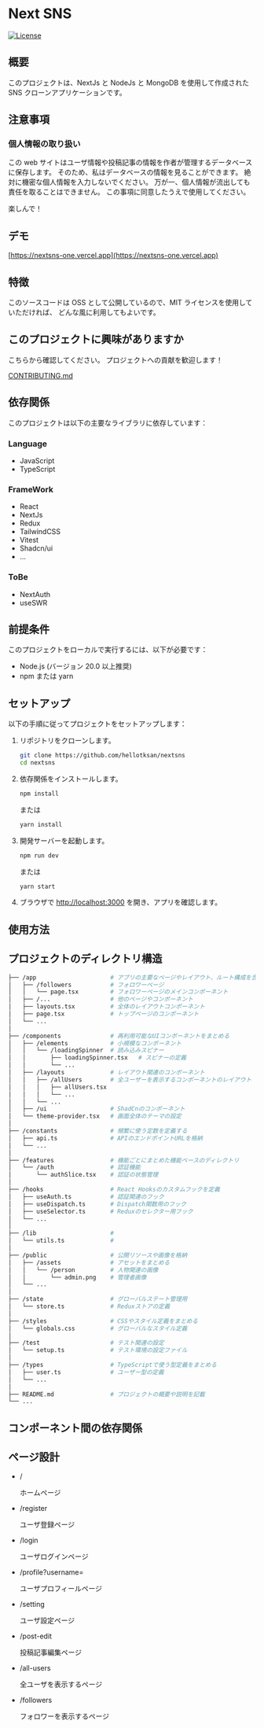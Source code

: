 # Next SNS

[![License](https://img.shields.io/badge/license-MIT-blue.svg)](LICENSE)

## 概要

このプロジェクトは、NextJs と NodeJs と MongoDB を使用して作成された SNS クローンアプリケーションです。

## 注意事項

### 個人情報の取り扱い

この web サイトはユーザ情報や投稿記事の情報を作者が管理するデータベースに保存します。
そのため、私はデータベースの情報を見ることができます。
絶対に機密な個人情報を入力しないでください。
万が一、個人情報が流出しても責任を取ることはできません。
この事項に同意したうえで使用してください。

楽しんで！

## デモ

[https://nextsns-one.vercel.app](https://nextsns-one.vercel.app)

## 特徴

このソースコードは OSS として公開しているので、MIT ライセンスを使用していただければ、
どんな風に利用してもよいです。

## このプロジェクトに興味がありますか

こちらから確認してください。
プロジェクトへの貢献を歓迎します！

[CONTRIBUTING.md](./CONTRIBUTING.md)

## 依存関係

このプロジェクトは以下の主要なライブラリに依存しています：

### Language

- JavaScript
- TypeScript

### FrameWork

- React
- NextJs
- Redux
- TailwindCSS
- Vitest
- Shadcn/ui
- ...

### ToBe

- NextAuth
- useSWR

## 前提条件

このプロジェクトをローカルで実行するには、以下が必要です：

- Node.js (バージョン 20.0 以上推奨)
- npm または yarn

## セットアップ

以下の手順に従ってプロジェクトをセットアップします：

1. リポジトリをクローンします。

   ```bash
   git clone https://github.com/hellotksan/nextsns
   cd nextsns
   ```

2. 依存関係をインストールします。

   ```bash
   npm install
   ```

   または

   ```bash
   yarn install
   ```

3. 開発サーバーを起動します。

   ```bash
   npm run dev
   ```

   または

   ```bash
   yarn start
   ```

4. ブラウザで [http://localhost:3000](http://localhost:3000) を開き、アプリを確認します。

## 使用方法

## プロジェクトのディレクトリ構造

```sh
├── /app                     # アプリの主要なページやレイアウト、ルート構成を含むディレクトリ
│   ├── /followers           # フォロワーページ
│   │   └── page.tsx         # フォロワーページのメインコンポーネント
│   ├── /...                 # 他のページやコンポーネント
│   ├── layouts.tsx          # 全体のレイアウトコンポーネント
│   ├── page.tsx             # トップページのコンポーネント
│   └── ...
│
├── /components              # 再利用可能なUIコンポーネントをまとめる
│   ├── /elements            # 小規模なコンポーネント
│   │   └── /loadingSpinner  # 読み込みスピナー
│   │       ├── loadingSpinner.tsx   # スピナーの定義
│   │       └── ...
│   ├── /layouts             # レイアウト関連のコンポーネント
│   │   ├── /allUsers        # 全ユーザーを表示するコンポーネントのレイアウト
│   │   │   ├── allUsers.tsx
│   │   │   └── ...
│   │   └── ...
│   ├── /ui                  # ShadCnのコンポーネント
│   └── theme-provider.tsx   # 画面全体のテーマの設定
│
├── /constants               # 頻繁に使う定数を定義する
│   ├── api.ts               # APIのエンドポイントURLを格納
│   └── ...
│
├── /features                # 機能ごとにまとめた機能ベースのディレクトリ
│   └── /auth                # 認証機能
│       └── authSlice.tsx    # 認証の状態管理
│
├── /hooks                   # React Hooksのカスタムフックを定義
│   ├── useAuth.ts           # 認証関連のフック
│   ├── useDispatch.ts       # Dispatch関数用のフック
│   ├── useSelector.ts       # Reduxのセレクター用フック
│   └── ...
│
├── /lib                     #
│   └── utils.ts             #
│
├── /public                  # 公開リソースや画像を格納
│   ├── /assets              # アセットをまとめる
│   │   └── /person          # 人物関連の画像
│   │       └── admin.png    # 管理者画像
│   └── ...
│
├── /state                   # グローバルステート管理用
│   └── store.ts             # Reduxストアの定義
│
├── /styles                  # CSSやスタイル定義をまとめる
│   └── globals.css          # グローバルなスタイル定義
│
├── /test                    # テスト関連の設定
│   └── setup.ts             # テスト環境の設定ファイル
│
├── /types                   # TypeScriptで使う型定義をまとめる
│   ├── user.ts              # ユーザー型の定義
│   └── ...
│
├── README.md                # プロジェクトの概要や説明を記載
└── ...
```

## コンポーネント間の依存関係

## ページ設計

- /

  ホームページ

- /register

  ユーザ登録ページ

- /login

  ユーザログインページ

- /profile?username=

  ユーザプロフィールページ

- /setting

  ユーザ設定ページ

- /post-edit

  投稿記事編集ページ

- /all-users

  全ユーザを表示するページ

- /followers

  フォロワーを表示するページ
